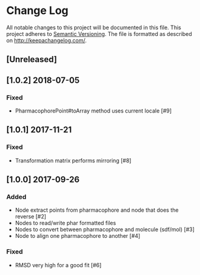 # Change Log
All notable changes to this project will be documented in this file.
This project adheres to [Semantic Versioning](http://semver.org/).
The file is formatted as described on http://keepachangelog.com/.

## [Unreleased]

## [1.0.2] 2018-07-05

### Fixed

- PharmacophorePoint#toArray method uses current locale [#9]

## [1.0.1] 2017-11-21

### Fixed

- Transformation matrix performs mirroring [#8]

## [1.0.0] 2017-09-26

### Added

- Node extract points from pharmacophore and node that does the reverse [#2]
- Nodes to read/write phar formatted files
- Nodes to convert between pharmacophore and molecule (sdf/mol) [#3]
- Node to align one pharmacophore to another [#4]

### Fixed

- RMSD very high for a good fit [#6]
